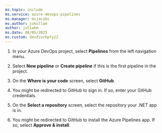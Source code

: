 ```yaml
---
ms.topic: include
ms.service: azure-devops-pipelines
ms.manager: mijacobs
ms.author: jukullam
author: juliakm
ms.date: 08/05/2025
ms.custom: devdivchpfy22
---
```


1. In your Azure DevOps project, select **Pipelines** from the left navigation menu.

1. Select **New pipeline** or **Create pipeline** if this is the first pipeline in the project.

1. On the **Where is your code** screen, select **GitHub**.

1. You might be redirected to GitHub to sign in. If so, enter your GitHub credentials.

1. On the **Select a repository** screen, select the repository your .NET app is in.

1. You might be redirected to GitHub to install the Azure Pipelines app. If so, select **Approve & install**.

